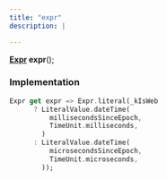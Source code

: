 ```yaml
---
title: "expr"
description: |

---
```

<span class="dart-code"><strong>[Expr] expr</strong>();</span>


### Implementation
```dart
Expr get expr => Expr.literal(_kIsWeb
      ? LiteralValue.dateTime(
          millisecondsSinceEpoch,
          TimeUnit.milliseconds,
        )
      : LiteralValue.dateTime(
          microsecondsSinceEpoch,
          TimeUnit.microseconds,
        ));
```

[Expr]: /reference/classes/expr/